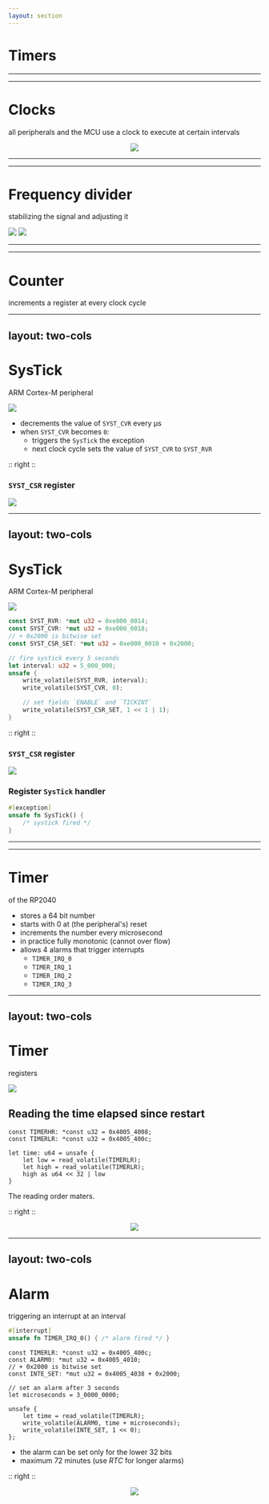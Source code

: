 ```yaml
---
layout: section
---
```

# Timers

---
---
# Clocks
all peripherals and the MCU use a clock to execute at certain intervals

<div align="center">
<img src="/timers/clocks.png" class="rounded w-140">
</div>

---
---
# Frequency divider
stabilizing the signal and adjusting it

<img src="/timers/clock_pipeline.png" class="rounded w-140">

<img src="/timers/clock_divider.png" class="rounded w-140">

---
---
# Counter
increments a register at every clock cycle

---
layout: two-cols
---
# SysTick
ARM Cortex-M peripheral

<img src="/timers/systick_registers.png" class="rounded w-140">

- decrements the value of `SYST_CVR` every μs
- when `SYST_CVR` becomes `0`: 
  - triggers the `SysTick` the exception
  - next clock cycle sets the value of `SYST_CVR` to `SYST_RVR`

:: right ::

### `SYST_CSR` register
<img src="/timers/systick_csr_register.png" class="rounded">

---
layout: two-cols
---
# SysTick
ARM Cortex-M peripheral

<img src="/timers/systick_registers.png" class="rounded w-140">

```rust
const SYST_RVR: *mut u32 = 0xe000_0014;
const SYST_CVR: *mut u32 = 0xe000_0018;
// + 0x2000 is bitwise set
const SYST_CSR_SET: *mut u32 = 0xe000_0010 + 0x2000;

// fire systick every 5 seconds
let interval: u32 = 5_000_000;
unsafe {
    write_volatile(SYST_RVR, interval);
    write_volatile(SYST_CVR, 0);

    // set fields `ENABLE` and `TICKINT`
    write_volatile(SYST_CSR_SET, 1 << 1 | 1);
}
```

:: right ::

### `SYST_CSR` register
<img src="/timers/systick_csr_register.png" class="rounded">

### Register `SysTick`  handler

```rust
#[exception]
unsafe fn SysTick() { 
    /* systick fired */ 
}
```

---
---
# Timer
of the RP2040

- stores a 64 bit number
- starts with 0 at (the peripheral's) reset
- increments the number every microsecond
- in practice fully monotonic (cannot over flow)
- allows 4 alarms that trigger interrupts
  - `TIMER_IRQ_0`
  - `TIMER_IRQ_1`
  - `TIMER_IRQ_2`
  - `TIMER_IRQ_3`

---
layout: two-cols
---

# Timer
registers

<img src="/timers/timer_registers_1.png" class="rounded w-100">

## Reading the time elapsed since restart

```rust{all|1,5|2,6|4,7,8}
const TIMERHR: *const u32 = 0x4005_4008;
const TIMERLR: *const u32 = 0x4005_400c;

let time: u64 = unsafe {
    let low = read_volatile(TIMERLR);
    let high = read_volatile(TIMERLR);
    high as u64 << 32 | low
}
```

The reading order maters.

:: right ::

<div align="center">
    <img src="/timers/timer_registers_2.png" class="rounded w-100">
</div>

---
layout: two-cols
---
# Alarm
triggering an interrupt at an interval

```rust
#[interrupt]
unsafe fn TIMER_IRQ_0() { /* alarm fired */ }
```

```rust{all|3,4|1,10|2,11|3,4,12}
const TIMERLR: *const u32 = 0x4005_400c;
const ALARM0: *mut u32 = 0x4005_4010;
// + 0x2000 is bitwise set
const INTE_SET: *mut u32 = 0x4005_4038 + 0x2000;

// set an alarm after 3 seconds
let microseconds = 3_0000_0000;

unsafe {
    let time = read_volatile(TIMERLR);
    write_volatile(ALARM0, time + microseconds);
    write_volatile(INTE_SET, 1 << 0);
};
```

- the alarm can be set only for the lower 32 bits
- maximum 72 minutes (use *RTC* for longer alarms)

:: right ::

<div align="center">
    <img src="/timers/timer_registers_2.png" class="rounded w-100">
</div>
